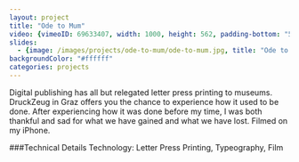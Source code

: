 ```yaml
---
layout: project
title: "Ode to Mum"
video: {vimeoID: 69633407, width: 1000, height: 562, padding-bottom: "54%"}
slides:
  - {image: /images/projects/ode-to-mum/ode-to-mum.jpg, title: "Ode to Mum"}
backgroundColor: "#ffffff"
categories: projects
---
```

Digital publishing has all but relegated letter press printing to museums. DruckZeug in Graz offers you the chance to experience how it used to be done. After experiencing how it was done before my time, I was both thankful and sad for what we have gained and what we have lost. Filmed on my iPhone.

###Technical Details
Technology: Letter Press Printing, Typeography, Film
